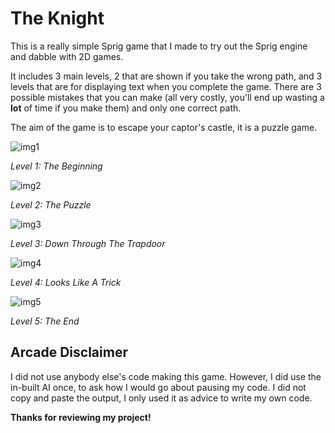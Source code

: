 # The Knight
This is a really simple Sprig game that I made to try out the Sprig engine and dabble with 2D games.

It includes 3 main levels, 2 that are shown if you take the wrong path, and 3 levels that are for displaying text when you complete the game. There are 3 possible mistakes that you can make (all very costly, you'll end up wasting a **lot** of time if you make them) and only one correct path.

The aim of the game is to escape your captor's castle, it is a puzzle game.

![img1](https://cloud-94knfhs6o-hack-club-bot.vercel.app/0image.png)

_Level 1: The Beginning_

![img2](https://cloud-94knfhs6o-hack-club-bot.vercel.app/1image.png)

_Level 2: The Puzzle_

![img3](https://cloud-94knfhs6o-hack-club-bot.vercel.app/2image.png)

_Level 3: Down Through The Trapdoor_

![img4](https://cloud-94knfhs6o-hack-club-bot.vercel.app/3image.png)

_Level 4: Looks Like A Trick_

![img5](https://cloud-94knfhs6o-hack-club-bot.vercel.app/4image.png)

_Level 5: The End_

## Arcade Disclaimer
I did not use anybody else's code making this game.
However, I did use the in-built AI once, to ask how I would go about pausing my code. I did not copy and paste the output, I only used it as advice to write my own code.

**Thanks for reviewing my project!**
